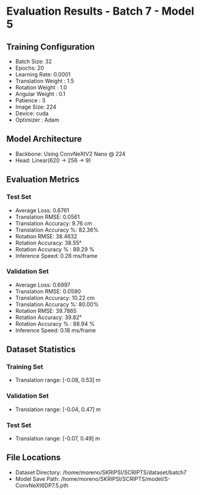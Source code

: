 # Evaluation Results - Batch 7 - Model 5

## Training Configuration
- Batch Size: 32
- Epochs: 20
- Learning Rate: 0.0001
- Translation Weight : 1.5
- Rotation Weight : 1.0
- Angular Weight : 0.1
- Patience : 3
- Image Size: 224
- Device: cuda
- Optimizer : Adam

## Model Architecture
- Backbone: Using ConvNeXtV2 Nano @ 224
- Head: Linear(620 -> 256 -> 9)

## Evaluation Metrics

### Test Set
- Average Loss: 0.6761
- Translation RMSE: 0.0561
- Translation Accuracy: 9.76 cm
- Translation Accuracy %: 82.36%
- Rotation RMSE: 38.4632
- Rotation Accuracy: 38.55°
- Rotation Accuracy % : 89.29 %
- Inference Speed: 0.28 ms/frame

### Validation Set
- Average Loss: 0.6997
- Translation RMSE: 0.0590
- Translation Accuracy: 10.22 cm
- Translation Accuracy %: 80.00%
- Rotation RMSE: 39.7865
- Rotation Accuracy: 39.82°
- Rotation Accuracy % : 88.94 %
- Inference Speed: 0.18 ms/frame

## Dataset Statistics
### Training Set
- Translation range: [-0.08, 0.53] m

### Validation Set
- Translation range: [-0.04, 0.47] m

### Test Set
- Translation range: [-0.07, 0.49] m

## File Locations
- Dataset Directory: /home/moreno/SKRIPSI/SCRIPTS/dataset/batch7
- Model Save Path: /home/moreno/SKRIPSI/SCRIPTS/model/S-ConvNeXt6DP7.5.pth
